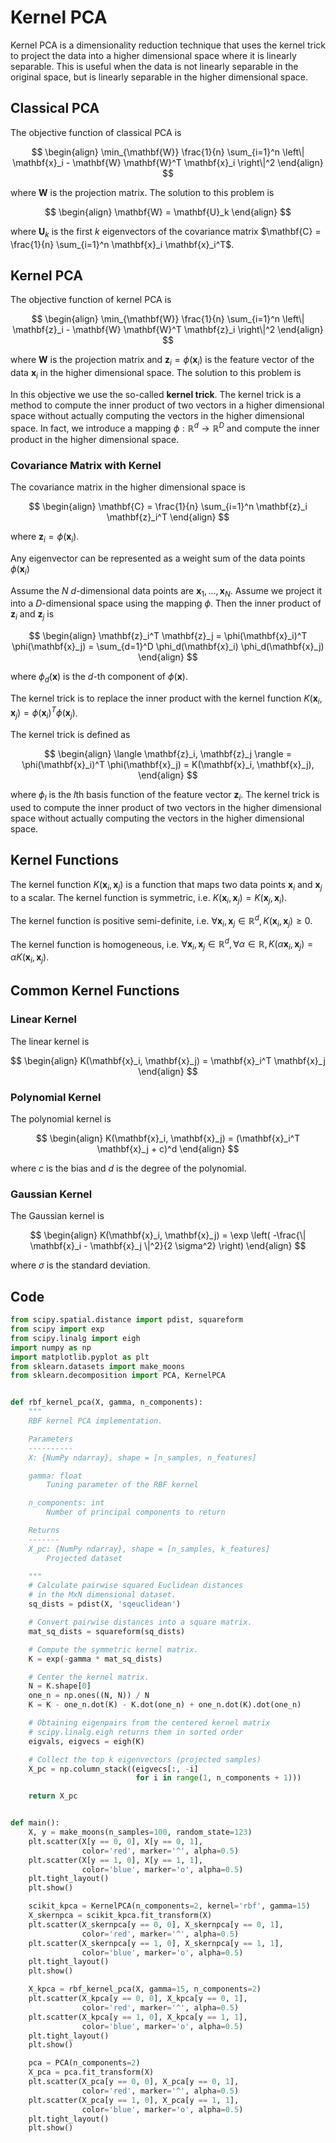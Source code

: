 # Kernel PCA

Kernel PCA is a dimensionality reduction technique that uses the kernel trick to project the data into a higher dimensional space where it is linearly separable. This is useful when the data is not linearly separable in the original space, but is linearly separable in the higher dimensional space.

## Classical PCA

The objective function of classical PCA is

$$
\begin{align}
\min_{\mathbf{W}} \frac{1}{n} \sum_{i=1}^n \left\| \mathbf{x}_i - \mathbf{W} \mathbf{W}^T \mathbf{x}_i \right\|^2
\end{align}
$$

where $\mathbf{W}$ is the projection matrix. The solution to this problem is

$$
\begin{align}
\mathbf{W} = \mathbf{U}_k
\end{align}
$$

where $\mathbf{U}_k$ is the first $k$ eigenvectors of the covariance matrix $\mathbf{C} = \frac{1}{n} \sum_{i=1}^n \mathbf{x}_i \mathbf{x}_i^T$.

## Kernel PCA

The objective function of kernel PCA is

$$
\begin{align}
\min_{\mathbf{W}} \frac{1}{n} \sum_{i=1}^n \left\| \mathbf{z}_i - \mathbf{W} \mathbf{W}^T \mathbf{z}_i \right\|^2
\end{align}
$$

where $\mathbf{W}$ is the projection matrix and $\mathbf{z}_i = \phi(\mathbf{x}_i)$ is the feature vector of the data $\mathbf{x}_i$ in the higher dimensional space. The solution to this problem is

In this objective we use the so-called **kernel trick**. The kernel trick is a method to compute the inner product of two vectors in a higher dimensional space without actually computing the vectors in the higher dimensional space.
In fact, we introduce a mapping $\phi: \mathbb{R}^d \rightarrow \mathbb{R}^D$ and compute the inner product in the higher dimensional space.

### Covariance Matrix with Kernel

The covariance matrix in the higher dimensional space is

$$
\begin{align}
\mathbf{C} = \frac{1}{n} \sum_{i=1}^n \mathbf{z}_i \mathbf{z}_i^T
\end{align}
$$

where $\mathbf{z}_i = \phi(\mathbf{x}_i)$.

Any eigenvector can be represented as a weight sum of the data points $\phi(\mathbf{x}_i)$

Assume the $N$ $d$-dimensional data points are $\mathbf{x}_1, \ldots, \mathbf{x}_N$. Assume we project it into a $D$-dimensional space using the mapping $\phi$. Then the inner product of $\mathbf{z}_i$ and $\mathbf{z}_j$ is

$$
\begin{align}
\mathbf{z}_i^T \mathbf{z}_j = \phi(\mathbf{x}_i)^T \phi(\mathbf{x}_j) = \sum_{d=1}^D \phi_d(\mathbf{x}_i) \phi_d(\mathbf{x}_j)
\end{align}
$$

where $\phi_d(\mathbf{x})$ is the $d$-th component of $\phi(\mathbf{x})$.

The kernel trick is to replace the inner product with the kernel function $K(\mathbf{x}_i, \mathbf{x}_j) = \phi(\mathbf{x}_i)^T \phi(\mathbf{x}_j)$.

The kernel trick is defined as

$$
\begin{align}
\langle \mathbf{z}_i, \mathbf{z}_j \rangle = \phi(\mathbf{x}_i)^T \phi(\mathbf{x}_j) = K(\mathbf{x}_i, \mathbf{x}_j),
\end{align}
$$

where $\phi_l$ is the $l$th basis function of the feature vector $\mathbf{z}_i$. The kernel trick is used to compute the inner product of two vectors in the higher dimensional space without actually computing the vectors in the higher dimensional space.

## Kernel Functions

The kernel function $K(\mathbf{x}_i, \mathbf{x}_j)$ is a function that maps two data points $\mathbf{x}_i$ and $\mathbf{x}_j$ to a scalar. The kernel function is symmetric, i.e. $K(\mathbf{x}_i, \mathbf{x}_j) = K(\mathbf{x}_j, \mathbf{x}_i)$.

The kernel function is positive semi-definite, i.e. $\forall \mathbf{x}_i, \mathbf{x}_j \in \mathbb{R}^d, K(\mathbf{x}_i, \mathbf{x}_j) \geq 0$.

The kernel function is homogeneous, i.e. $\forall \mathbf{x}_i, \mathbf{x}_j \in \mathbb{R}^d, \forall \alpha \in \mathbb{R}, K(\alpha \mathbf{x}_i, \mathbf{x}_j) = \alpha K(\mathbf{x}_i, \mathbf{x}_j)$.

## Common Kernel Functions

### Linear Kernel

The linear kernel is

$$
\begin{align}
K(\mathbf{x}_i, \mathbf{x}_j) = \mathbf{x}_i^T \mathbf{x}_j
\end{align}
$$

### Polynomial Kernel

The polynomial kernel is

$$
\begin{align}
K(\mathbf{x}_i, \mathbf{x}_j) = (\mathbf{x}_i^T \mathbf{x}_j + c)^d
\end{align}
$$

where $c$ is the bias and $d$ is the degree of the polynomial.

### Gaussian Kernel

The Gaussian kernel is

$$
\begin{align}
K(\mathbf{x}_i, \mathbf{x}_j) = \exp \left( -\frac{\| \mathbf{x}_i - \mathbf{x}_j \|^2}{2 \sigma^2} \right)
\end{align}
$$

where $\sigma$ is the standard deviation.

## Code

```python
from scipy.spatial.distance import pdist, squareform
from scipy import exp
from scipy.linalg import eigh
import numpy as np
import matplotlib.pyplot as plt
from sklearn.datasets import make_moons
from sklearn.decomposition import PCA, KernelPCA


def rbf_kernel_pca(X, gamma, n_components):
    """
    RBF kernel PCA implementation.

    Parameters
    ----------
    X: {NumPy ndarray}, shape = [n_samples, n_features]

    gamma: float
        Tuning parameter of the RBF kernel

    n_components: int
        Number of principal components to return

    Returns
    -------
    X_pc: {NumPy ndarray}, shape = [n_samples, k_features]
        Projected dataset

    """
    # Calculate pairwise squared Euclidean distances
    # in the MxN dimensional dataset.
    sq_dists = pdist(X, 'sqeuclidean')

    # Convert pairwise distances into a square matrix.
    mat_sq_dists = squareform(sq_dists)

    # Compute the symmetric kernel matrix.
    K = exp(-gamma * mat_sq_dists)

    # Center the kernel matrix.
    N = K.shape[0]
    one_n = np.ones((N, N)) / N
    K = K - one_n.dot(K) - K.dot(one_n) + one_n.dot(K).dot(one_n)

    # Obtaining eigenpairs from the centered kernel matrix
    # scipy.linalg.eigh returns them in sorted order
    eigvals, eigvecs = eigh(K)

    # Collect the top k eigenvectors (projected samples)
    X_pc = np.column_stack((eigvecs[:, -i]
                            for i in range(1, n_components + 1)))

    return X_pc


def main():
    X, y = make_moons(n_samples=100, random_state=123)
    plt.scatter(X[y == 0, 0], X[y == 0, 1],
                color='red', marker='^', alpha=0.5)
    plt.scatter(X[y == 1, 0], X[y == 1, 1],
                color='blue', marker='o', alpha=0.5)
    plt.tight_layout()
    plt.show()

    scikit_kpca = KernelPCA(n_components=2, kernel='rbf', gamma=15)
    X_skernpca = scikit_kpca.fit_transform(X)
    plt.scatter(X_skernpca[y == 0, 0], X_skernpca[y == 0, 1],
                color='red', marker='^', alpha=0.5)
    plt.scatter(X_skernpca[y == 1, 0], X_skernpca[y == 1, 1],
                color='blue', marker='o', alpha=0.5)
    plt.tight_layout()
    plt.show()

    X_kpca = rbf_kernel_pca(X, gamma=15, n_components=2)
    plt.scatter(X_kpca[y == 0, 0], X_kpca[y == 0, 1],
                color='red', marker='^', alpha=0.5)
    plt.scatter(X_kpca[y == 1, 0], X_kpca[y == 1, 1],
                color='blue', marker='o', alpha=0.5)
    plt.tight_layout()
    plt.show()

    pca = PCA(n_components=2)
    X_pca = pca.fit_transform(X)
    plt.scatter(X_pca[y == 0, 0], X_pca[y == 0, 1],
                color='red', marker='^', alpha=0.5)
    plt.scatter(X_pca[y == 1, 0], X_pca[y == 1, 1],
                color='blue', marker='o', alpha=0.5)
    plt.tight_layout()
    plt.show()
```
